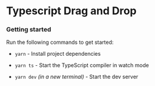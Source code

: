 # Typescript Drag and Drop

### Getting started

Run the following commands to get started:

- `yarn` - Install project dependencies

- `yarn ts` - Start the TypeScript compiler in watch mode

- `yarn dev` _(in a new terminal)_ - Start the dev server